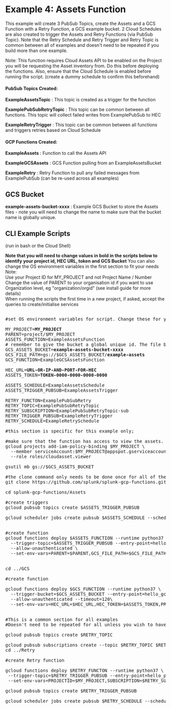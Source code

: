 # Example 4: Assets Function

This example will create 3 PubSub Topics, create the Assets and a GCS Function with a Retry Function, a GCS example bucket. 2 Cloud Schedules are also created to trigger the Assets and Retry Functions (via PubSub Topic). Note that the Retry Schedule and Retry Trigger and Retry Topic is common between all of examples and doesn't need to be repeated if you build more than one example.

Note: This function requires Cloud Assets API to be enabled on the Project you will be requesting the Asset inventory from. Do this before deploying the functions.
Also, ensure that the Cloud Schedule is enabled before running the script. (create a dummy schedule to confirm this beforehand)

#### PubSub Topics Created:

**ExampleAssetsTopic** : This topic is created as a trigger for the function

**ExamplePubSubRetryTopic** : This topic can be common between all functions. This topic will collect failed writes from ExamplePubSub to HEC

**ExampleRetryTrigger** : This topic can be common between all functions and triggers retries based on Cloud Schedule

#### GCP Functions Created:

**ExampleAssets** : Function to call the Assets API

**ExampleGCSAssets** : GCS Function pulling from an ExampleAssetsBucket 

**ExampleRetry** : Retry Function to pull any failed messages from ExamplePubSub (can be re-used across all examples)

## GCS Bucket

**example-assets-bucket-xxxx** : Example GCS Bucket to store the Assets files - note you will need to change the name to make sure that the bucket name is globally unique.


## CLI Example Scripts
(run in bash or the Cloud Shell)

**Note that you will need to change values in bold in the scripts below to identify your project id, HEC URL, token and GCS Bucket**
You can also change the OS environment variables in the first section to fit your needs
<br/>
Note:<br/>
Use your Project ID for MY_PROJECT and not Project Name / Number
<br/>
Change the value of PARENT to your organisation id if you want to use Organization level, eg "organization/orgid" (see install guide for more details)
<br/>
When running the scripts the first time in a new project, if asked, accept the queries to create/initialise services

<pre>

#set OS environment variables for script. Change these for your deployment

MY_PROJECT=<strong>MY_PROJECT</strong>
PARENT=project/$MY_PROJECT
ASSETS_FUNCTION=ExampleAssetsFunction
# remember to give the bucket a global unique id. The file bath contains the object prefix for the object created by the asset function
GCS_ASSETS_BUCKET=<strong>example-assets-bucket-xxxx</strong>
GCS_FILE_PATH=gs://$GCS_ASSETS_BUCKET/<strong>example-assets</strong>
GCS_FUNCTION=ExampleGCSAssetsFunction

HEC_URL=<strong>URL-OR-IP-AND-PORT-FOR-HEC</strong>
ASSETS_TOKEN=<strong>TOKEN-0000-0000-0000-0000</strong>

ASSETS_SCHEDULE=ExampleAssetsSchedule
ASSETS_TRIGGER_PUBSUB=ExampleAssetsTrigger

RETRY_FUNCTON=ExamplePubSubRetry
RETRY_TOPIC=ExamplePubSubRetryTopic
RETRY_SUBSCRIPTION=ExamplePubSubRetryTopic-sub
RETRY_TRIGGER_PUBSUB=ExampleRetryTrigger
RETRY_SCHEDULE=ExampleRetrySchedule

#this section is specific for this example only; 

#make sure that the function has access to view the assets.
gcloud projects add-iam-policy-binding $MY_PROJECT \
  --member serviceAccount:$MY_PROJECT@appspot.gserviceaccount.com \
  --role roles/cloudasset.viewer

gsutil mb gs://$GCS_ASSETS_BUCKET

#the clone command only needs to be done once for all of the examples
git clone https://github.com/splunk/splunk-gcp-functions.git

cd splunk-gcp-functions/Assets

#create triggers
gcloud pubsub topics create $ASSETS_TRIGGER_PUBSUB

gcloud scheduler jobs create pubsub $ASSETS_SCHEDULE --schedule "0 */6 * * *" --topic $ASSETS_TRIGGER_PUBSUB --message-body "Assets" --project $MY_PROJECT


#create function
gcloud functions deploy $ASSETS_FUNCTION --runtime python37 \
  --trigger-topic=$ASSETS_TRIGGER_PUBSUB --entry-point=hello_pubsub \
  --allow-unauthenticated \
  --set-env-vars=PARENT=$PARENT,GCS_FILE_PATH=$GCS_FILE_PATH


cd ../GCS

#create function

gcloud functions deploy $GCS_FUNCTION --runtime python37 \
  --trigger-bucket=$GCS_ASSETS_BUCKET --entry-point=hello_gcs --timeout=120\
  --allow-unauthenticated --timeout=120\
  --set-env-vars=HEC_URL=$HEC_URL,HEC_TOKEN=$ASSETS_TOKEN,PROJECTID=$MY_PROJECT,RETRY_TOPIC=$RETRY_TOPIC,BEFORE=TRUE,LINE_BREAK='{"name":"//'


#This is a common section for all examples
#Doesn't need to be repeated for all unless you wish to have separate PubSub Topics for retrying different events.

gcloud pubsub topics create $RETRY_TOPIC

gcloud pubsub subscriptions create --topic $RETRY_TOPIC $RETRY_SUBSCRIPTION --ack-deadline=240
cd ../Retry

#create Retry function

gcloud functions deploy $RETRY_FUNCTON --runtime python37 \
 --trigger-topic=$RETRY_TRIGGER_PUBSUB --entry-point=hello_pubsub --allow-unauthenticated --timeout=240\
 --set-env-vars=PROJECTID=$MY_PROJECT,SUBSCRIPTION=$RETRY_SUBSCRIPTION,RETRY_TRIGGER_TOPIC=$RETRY_TRIGGER_PUBSUB

gcloud pubsub topics create $RETRY_TRIGGER_PUBSUB

gcloud scheduler jobs create pubsub $RETRY_SCHEDULE --schedule "*/10 * * * *" --topic $RETRY_TRIGGER_PUBSUB --message-body "Retry" --project $MY_PROJECT

</pre>

